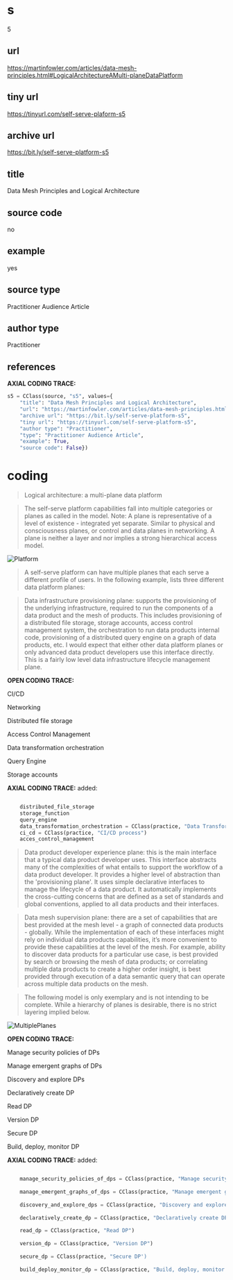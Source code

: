 # s 
5
## url
https://martinfowler.com/articles/data-mesh-principles.html#LogicalArchitectureAMulti-planeDataPlatform
## tiny url
https://tinyurl.com/self-serve-plaform-s5
## archive url
https://bit.ly/self-serve-platform-s5
## title
Data Mesh Principles and Logical Architecture
## source code
no
## example
yes
## source type 
Practitioner Audience Article
## author type
Practitioner
## references

**AXIAL CODING TRACE:**
``` python
s5 = CClass(source, "s5", values={
    "title": "Data Mesh Principles and Logical Architecture",
    "url": "https://martinfowler.com/articles/data-mesh-principles.html#LogicalArchitectureAMulti-planeDataPlatform",
    "archive url": "https://bit.ly/self-serve-platform-s5",
    "tiny url": "https://tinyurl.com/self-serve-platform-s5",
    "author type": "Practitioner",
    "type": "Practitioner Audience Article",
    "example": True,
    "source code": False})
```

# coding

> Logical architecture: a multi-plane data platform

> The self-serve platform capabilities fall into multiple categories or planes as called in the model. Note: A plane is representative of a level of existence - integrated yet separate. Similar to physical and consciousness planes, or control and data planes in networking. A plane is neither a layer and nor implies a strong hierarchical access model.

![Platform](https://martinfowler.com/articles/data-mesh-principles/platform-notation.png)

> A self-serve platform can have multiple planes that each serve a different profile of users. In the following example, lists three different data platform planes:

> Data infrastructure provisioning plane: supports the provisioning of the underlying infrastructure, required to run the components of a data product and the mesh of products. This includes provisioning of a distributed file storage, storage accounts, access control management system, the orchestration to run data products internal code, provisioning of a distributed query engine on a graph of data products, etc. I would expect that either other data platform planes or only advanced data product developers use this interface directly. This is a fairly low level data infrastructure lifecycle management plane.

**OPEN CODING TRACE:**

CI/CD

Networking

Distributed file storage

Access Control Management 

Data transformation orchestration

Query Engine

Storage accounts

**AXIAL CODING TRACE:**
added:
``` python

    distributed_file_storage
    storage_function
    query_engine
    data_transformation_orchestration = CClass(practice, "Data Transformation Orchestration")
    ci_cd = CClass(practice, "CI/CD process")
    acces_control_management
```

> Data product developer experience plane: this is the main interface that a typical data product developer uses. This interface abstracts many of the complexities of what entails to support the workflow of a data product developer. It provides a higher level of abstraction than the 'provisioning plane'. It uses simple declarative interfaces to manage the lifecycle of a data product. It automatically implements the cross-cutting concerns that are defined as a set of standards and global conventions, applied to all data products and their interfaces.

> Data mesh supervision plane: there are a set of capabilities that are best provided at the mesh level - a graph of connected data products - globally. While the implementation of each of these interfaces might rely on individual data products capabilities, it’s more convenient to provide these capabilities at the level of the mesh. For example, ability to discover data products for a particular use case, is best provided by search or browsing the mesh of data products; or correlating multiple data products to create a higher order insight, is best provided through execution of a data semantic query that can operate across multiple data products on the mesh.

> The following model is only exemplary and is not intending to be complete. While a hierarchy of planes is desirable, there is no strict layering implied below.

![MultiplePlanes](https://martinfowler.com/articles/data-mesh-principles/platform.png)

**OPEN CODING TRACE:**

Manage security policies of DPs

Manage emergent graphs of DPs

Discovery and explore DPs

Declaratively create DP

Read DP

Version DP

Secure DP

Build, deploy, monitor DP

**AXIAL CODING TRACE:**
added:
``` python

    manage_security_policies_of_dps = CClass(practice, "Manage security policies of DPs")
    
    manage_emergent_graphs_of_dps = CClass(practice, "Manage emergent graphs of DPs")
    
    discovery_and_explore_dps = CClass(practice, "Discovery and explore DPs") 
    
    declaratively_create_dp = CClass(practice, "Declaratively create DP")
    
    read_dp = CClass(practice, "Read DP")
    
    version_dp = CClass(practice, "Version DP")
    
    secure_dp = CClass(practice, "Secure DP') 
    
    build_deploy_monitor_dp = CClass(practice, "Build, deploy, monitor DP")
        
```








